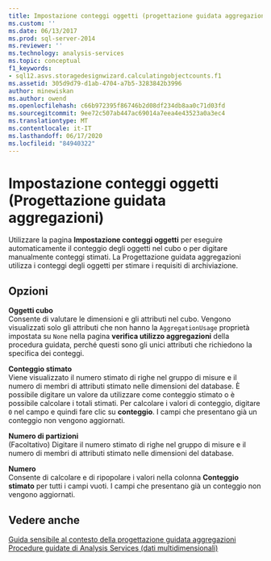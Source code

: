 ```yaml
---
title: Impostazione conteggi oggetti (progettazione guidata aggregazioni) | Microsoft Docs
ms.custom: ''
ms.date: 06/13/2017
ms.prod: sql-server-2014
ms.reviewer: ''
ms.technology: analysis-services
ms.topic: conceptual
f1_keywords:
- sql12.asvs.storagedesignwizard.calculatingobjectcounts.f1
ms.assetid: 305d9d79-d1ab-4704-a7b5-3283842b3996
author: minewiskan
ms.author: owend
ms.openlocfilehash: c66b972395f86746b2d08df234db8aa0c71d03fd
ms.sourcegitcommit: 9ee72c507ab447ac69014a7eea4e43523a0a3ec4
ms.translationtype: MT
ms.contentlocale: it-IT
ms.lasthandoff: 06/17/2020
ms.locfileid: "84940322"
---
```

# <a name="specify-object-counts-aggregation-design-wizard"></a>Impostazione conteggi oggetti (Progettazione guidata aggregazioni)
  Utilizzare la pagina **Impostazione conteggi oggetti** per eseguire automaticamente il conteggio degli oggetti nel cubo o per digitare manualmente conteggi stimati. La Progettazione guidata aggregazioni utilizza i conteggi degli oggetti per stimare i requisiti di archiviazione.  
  
## <a name="options"></a>Opzioni  
 **Oggetti cubo**  
 Consente di valutare le dimensioni e gli attributi nel cubo. Vengono visualizzati solo gli attributi che non hanno la `AggregationUsage` proprietà impostata su `None` nella pagina **verifica utilizzo aggregazioni** della procedura guidata, perché questi sono gli unici attributi che richiedono la specifica dei conteggi.  
  
 **Conteggio stimato**  
 Viene visualizzato il numero stimato di righe nel gruppo di misure e il numero di membri di attributi stimato nelle dimensioni del database. È possibile digitare un valore da utilizzare come conteggio stimato o è possibile calcolare i totali stimati. Per calcolare i valori di conteggio, digitare `0` nel campo e quindi fare clic su **conteggio**. I campi che presentano già un conteggio non vengono aggiornati.  
  
 **Numero di partizioni**  
 (Facoltativo) Digitare il numero stimato di righe nel gruppo di misure e il numero di membri di attributi stimato nelle dimensioni del database.  
  
 **Numero**  
 Consente di calcolare e di ripopolare i valori nella colonna **Conteggio stimato** per tutti i campi vuoti. I campi che presentano già un conteggio non vengono aggiornati.  
  
## <a name="see-also"></a>Vedere anche  
 [Guida sensibile al contesto della progettazione guidata aggregazioni](aggregation-design-wizard-f1-help.md)   
 [Procedure guidate di Analysis Services &#40;dati multidimensionali&#41;](analysis-services-wizards-multidimensional-data.md)  
  
  
